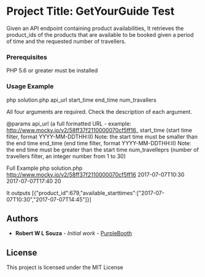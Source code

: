 # Project Title: GetYourGuide Test

Given an API endpoint containing product availabilities, It retrieves the product_ids of the products that are available to be booked given a period of time and the requested number of travellers.


### Prerequisites

PHP 5.6 or greater must be installed

### Usage Example

php solution.php api_url start_time end_time num_travallers

All four arguments are required. Check the description of each argument.

@params
api_url (a full formatted URL - example: http://www.mocky.io/v2/58ff37f2110000070cf5ff16_
start_time (start time filter, format YYYY-MM-DDTHH:II) Note: the start time must be smaller than the end time
end_time (end time filter, format YYYY-MM-DDTHH:II) Note: the end time must be greater than the start time
num_travelleprs (number of travellers filter, an integer number from 1 to 30)



Full Example
php solution.php http://www.mocky.io/v2/58ff37f2110000070cf5ff16 2017-07-07T10:30 2017-07-07T17:40 20

It outputs 
[{"product_id":679,"available_starttimes":["2017-07-07T10:30","2017-07-07T14:45"]}]


## Authors

* **Robert W L Souza** - *Initial work* - [PurpleBooth](https://github.com/rw88)

## License

This project is licensed under the MIT License
